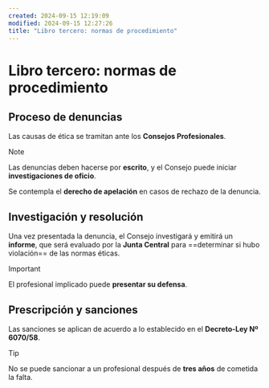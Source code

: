```yaml
---
created: 2024-09-15 12:19:09
modified: 2024-09-15 12:27:26
title: "Libro tercero: normas de procedimiento"
---
```


# Libro tercero: normas de procedimiento

## Proceso de denuncias

Las causas de ética se tramitan ante los **Consejos Profesionales**.

> [!note]
> Las denuncias deben hacerse por **escrito**, y el Consejo puede iniciar **investigaciones de oficio**.

Se contempla el **derecho de apelación** en casos de rechazo de la denuncia​.

## Investigación y resolución

Una vez presentada la denuncia, el Consejo investigará y emitirá un **informe**, que será evaluado por la **Junta Central** para ==determinar si hubo violación== de las normas éticas.

> [!important]
> El profesional implicado puede **presentar su defensa**.

## Prescripción y sanciones

Las sanciones se aplican de acuerdo a lo establecido en el **Decreto-Ley Nº 6070/58**.

> [!tip]
> No se puede sancionar a un profesional después de **tres años** de cometida la falta.
